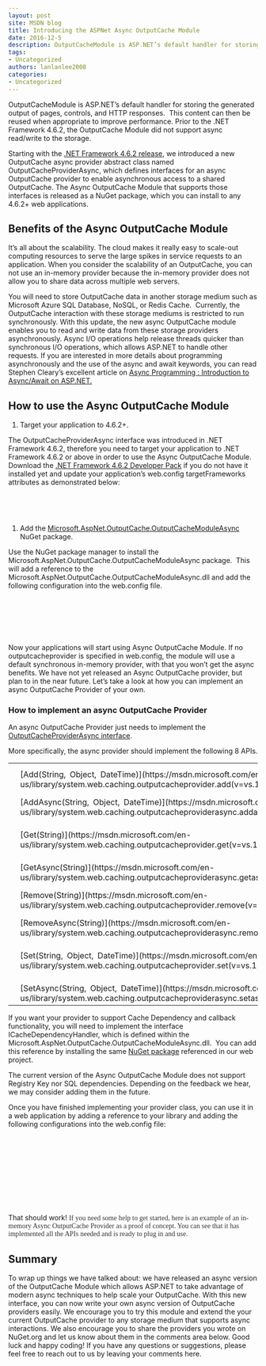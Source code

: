 ```yaml
---
layout: post
site: MSDN blog
title: Introducing the ASPNet Async OutputCache Module
date: 2016-12-5
description: OutputCacheModule is ASP.NET’s default handler for storing the generated output of pages, controls, and HTTP responses.  This content can then be reused when appropriate to improve performance. Prior to the .NET Framework 4.6.2, the OutputCache Module did not support async read/write to the storage. Starting with the .NET Framework 4.6.2 release, we introduced a new...
tags: 
- Uncategorized
authors: lanlanlee2008
categories: 
- Uncategorized
---
```


OutputCacheModule is ASP.NET’s default handler for storing the generated output of pages, controls, and HTTP responses.  This content can then be reused when appropriate to improve performance. Prior to the .NET Framework 4.6.2, the OutputCache Module did not support async read/write to the storage.

Starting with the [.NET Framework 4.6.2 release](https://blogs.msdn.microsoft.com/dotnet/2016/08/02/announcing-net-framework-4-6-2/), we introduced a new OutputCache async provider abstract class named OutputCacheProviderAsync, which defines interfaces for an async OutputCache provider to enable asynchronous access to a shared OutputCache. The Async OutputCache Module that supports those interfaces is released as a NuGet package, which you can install to any 4.6.2+ web applications.

## **Benefits of the Async OutputCache Module**

It’s all about the scalability. The cloud makes it really easy to scale-out computing resources to serve the large spikes in service requests to an application. When you consider the scalability of an OutputCache, you can not use an in-memory provider because the in-memory provider does not allow you to share data across multiple web servers.

You will need to store OutputCache data in another storage medium such as Microsoft Azure SQL Database, NoSQL, or Redis Cache.  Currently, the OutputCache interaction with these storage mediums is restricted to run synchronously. With this update, the new async OutputCache module enables you to read and write data from these storage providers asynchronously. Async I/O operations help release threads quicker than synchronous I/O operations, which allows ASP.NET to handle other requests. If you are interested in more details about programming asynchronously and the use of the async and await keywords, you can read Stephen Cleary’s excellent article on <u>[Async Programming : Introduction to Async/Await on ASP.NET](https://msdn.microsoft.com/en-us/magazine/dn802603.aspx).</u>

## **How to use the Async OutputCache Module**

1.  Target your application to 4.6.2+.

The OutputCacheProviderAsync interface was introduced in .NET Framework 4.6.2, therefore you need to target your application to .NET Framework 4.6.2 or above in order to use the Async OutputCache Module. Download the [.NET Framework 4.6.2 Developer Pack](https://www.microsoft.com/en-us/download/details.aspx?id=53321) if you do not have it installed yet and update your application’s web.config targetFrameworks attributes as demonstrated below:

<pre><system.web>
  <compilation debug="true" targetFramework="4.6.2"/>
  <httpRuntime targetFramework="4.6.2"/>
</system.web></pre>

1.  Add the [Microsoft.AspNet.OutputCache.OutputCacheModuleAsync](https://www.nuget.org/packages/Microsoft.AspNet.OutputCache.OutputCacheModuleAsync/) NuGet package.

Use the NuGet package manager to install the Microsoft.AspNet.OutputCache.OutputCacheModuleAsync package.  This will add a reference to the Microsoft.AspNet.OutputCache.OutputCacheModuleAsync.dll and add the following configuration into the web.config file.

<pre><system.webServer>
  <modules>
    <remove name="OutputCache"/>
    <add name="OutputCache" type="Microsoft.AspNet.OutputCache.OutputCacheModuleAsync, Microsoft.AspNet.OutputCache.OutputCacheModuleAsync" preCondition="integratedMode"/>
  </modules>
</system.webServer></pre>

Now your applications will start using Async OutputCache Module. If no outputcacheprovider is specified in web.config, the module will use a default synchronous in-memory provider, with that you won’t get the async benefits. We have not yet released an Async OutputCache provider, but plan to in the near future. Let’s take a look at how you can implement an async OutputCache Provider of your own.

### **How to implement an async OutputCache Provider**

An async OutputCache Provider just needs to implement the [OutputCacheProviderAsync interface](https://msdn.microsoft.com/en-us/library/system.web.caching.outputcacheproviderasync(v=vs.110).aspx).

More specifically, the async provider should implement the following 8 APIs.

<table>

<tbody>

<tr>

<td></td>

<td>[Add(String, Object, DateTime)](https://msdn.microsoft.com/en-us/library/system.web.caching.outputcacheprovider.add(v=vs.110).aspx)</td>

<td>Inserts the specified entry into the output cache. (Inherited from [OutputCacheProvider](https://msdn.microsoft.com/en-us/library/system.web.caching.outputcacheprovider(v=vs.110).aspx).)</td>

</tr>

<tr>

<td></td>

<td>[AddAsync(String, Object, DateTime)](https://msdn.microsoft.com/en-us/library/system.web.caching.outputcacheproviderasync.addasync(v=vs.110).aspx)</td>

<td>Asynchronously inserts the specified entry into the output cache.</td>

</tr>

<tr>

<td></td>

<td>[Get(String)](https://msdn.microsoft.com/en-us/library/system.web.caching.outputcacheprovider.get(v=vs.110).aspx)</td>

<td>Returns a reference to the specified entry in the output cache.(Inherited from [OutputCacheProvider](https://msdn.microsoft.com/en-us/library/system.web.caching.outputcacheprovider(v=vs.110).aspx).)</td>

</tr>

<tr>

<td></td>

<td>[GetAsync(String)](https://msdn.microsoft.com/en-us/library/system.web.caching.outputcacheproviderasync.getasync(v=vs.110).aspx)</td>

<td>Asynchronously returns a reference to the specified entry in the output cache.</td>

</tr>

<tr>

<td></td>

<td>[Remove(String)](https://msdn.microsoft.com/en-us/library/system.web.caching.outputcacheprovider.remove(v=vs.110).aspx)</td>

<td>Removes the specified entry from the output cache.(Inherited from [OutputCacheProvider](https://msdn.microsoft.com/en-us/library/system.web.caching.outputcacheprovider(v=vs.110).aspx).)</td>

</tr>

<tr>

<td></td>

<td>[RemoveAsync(String)](https://msdn.microsoft.com/en-us/library/system.web.caching.outputcacheproviderasync.removeasync(v=vs.110).aspx)</td>

<td>Asynchronously removes the specified entry from the output cache.</td>

</tr>

<tr>

<td></td>

<td>[Set(String, Object, DateTime)](https://msdn.microsoft.com/en-us/library/system.web.caching.outputcacheprovider.set(v=vs.110).aspx)</td>

<td>Inserts the specified entry into the output cache, overwriting the entry if it is already cached.(Inherited from [OutputCacheProvider](https://msdn.microsoft.com/en-us/library/system.web.caching.outputcacheprovider(v=vs.110).aspx).)</td>

</tr>

<tr>

<td></td>

<td>[SetAsync(String, Object, DateTime)](https://msdn.microsoft.com/en-us/library/system.web.caching.outputcacheproviderasync.setasync(v=vs.110).aspx)</td>

<td>Asynchronously Inserts the specified entry into the output cache, overwriting the entry if it is already cached.</td>

</tr>

</tbody>

</table>

If you want your provider to support Cache Dependency and callback functionality, you will need to implement the interface ICacheDependencyHandler, which is defined within the Microsoft.AspNet.OutputCache.OutputCacheModuleAsync.dll.  You can add this reference by installing the same [NuGet package](https://www.nuget.org/packages/Microsoft.AspNet.OutputCache.OutputCacheModuleAsync/) referenced in our web project.

The current version of the Async OutputCache Module does not support Registry Key nor SQL dependencies. Depending on the feedback we hear, we may consider adding them in the future.

Once you have finished implementing your provider class, you can use it in a web application by adding a reference to your library and adding the following configurations into the web.config file:

<pre><system.web>
  <caching>
    <outputCache defaultProvider="CustomOutputCacheProvider">
    <providers>
      <add name="CustomOutputCacheProvider" type="CustomOutputCacheProvider.CustomOutputCacheProvider, CustomOutputCacheProvider" />
    </providers>
    </outputCache>
  </caching>
</system.web>
</pre>

That should work! <span style="margin: 0px;color: #333333;font-family: 'Georgia',serif">If you need some help to get started, here is an example of an in-memory Async OutputCache Provider as a proof of concept. You can see that it has implemented all the APIs needed and is ready to plug in and use.</span>

## **Summary**

To wrap up things we have talked about: we have released an async version of the OutputCache Module which allows ASP.NET to take advantage of modern async techniques to help scale your OutputCache. With this new interface, you can now write your own async version of OutputCache providers easily. We encourage you to try this module and extend the your current OutputCache provider to any storage medium that supports async interactions. We also encourage you to share the providers you wrote on NuGet.org and let us know about them in the comments area below. Good luck and happy coding! If you have any questions or suggestions, please feel free to reach out to us by leaving your comments here.
